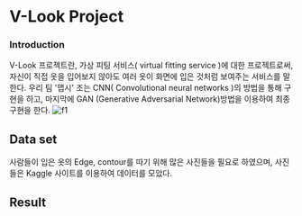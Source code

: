 # V-Look Project

### Introduction

V-Look 프로젝트란, 가상 피팅 서비스( virtual fitting service )에 대한 프로젝트로써, 자신이 직접 옷을 입어보지 않아도 여러 옷이 화면에 입은 것처럼 보여주는 서비스를 말한다. 우리 팀
'맵시' 조는 CNN( Convolutional neural networks )의 방법을 통해 구현을 하고, 마지막에 GAN (Generative Adversarial Network)방법을 이용하여 최종 구현을 한다.
![f1](https://user-images.githubusercontent.com/69288067/92193381-2705e880-eea3-11ea-8b7d-dcfe976e9448.gif)

##


## Data set
사람들이 입은 옷의 Edge, contour를 따기 위해 많은 사진들을 필요로 하였으며, 사진들은 Kaggle 사이트를 이용하여 데이터를 모았다.


## Result
